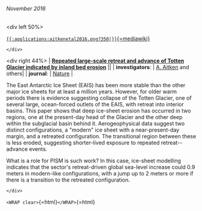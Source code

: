 ###### November 2016

\<div left 50%\>

[`{{:applications:aitkenetal2016.png?350|}}`{=mediawiki}](http://dx.doi.org/10.1038/nature17447)

```{=html}
</div>
```
\<div right 44%\> \| **[Repeated large-scale retreat and advance of
Totten Glacier indicated by inland bed
erosion](http://dx.doi.org/10.1038/nature17447)** \|\| \|
**investigators**: \| [A.
Aitken](https://www.researchgate.net/profile/Alan_Aitken) and
others\| \| **journal**: \|
[Nature](http://www.nature.com/nature) \|

The East Antarctic Ice Sheet (EAIS) has been more stable than the other
major ice sheets for at least a million years. However, for older warm
periods there is evidence suggesting collapse of the Totten Glacier, one
of several large, ocean-forced outlets of the EAIS, with retreat into
interior basins. This paper shows that deep ice-sheet erosion has
occurred in two regions, one at the present-day head of the Glacier and
the other deep within the subglacial basin behind it. Aerogeophysical
data suggest two distinct configurations, a \"modern\" ice sheet with a
near-present-day margin, and a retreated configuration. The transitional
region between these is less eroded, suggesting shorter-lived exposure
to repeated retreat--advance events.

What is a role for PISM is such work? In this case, ice-sheet modelling
indicates that the sector\'s retreat-driven global sea-level increase
could 0.9 meters in modern-like configurations, with a jump up to 2
meters or more if there is a transition to the retreated configuration.

```{=html}
</div>
```
`<WRAP clear>`{=html}`</WRAP>`{=html}
